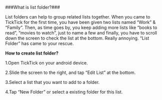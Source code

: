 ###What is list folder?###

List folders can help to group related lists together. When you came to TickTick for the first time, you have been given two lists named “Work” & “Family”. Then, as time goes by, you keep adding more lists like “books to read”, “movies to watch”, just to name a few and finally, you have to scroll down the screen to check the list at the bottom.  Really annoying. “List Folder” has came to your rescue.

**How to create list folder?**

1.Open TickTick on your android device.

2.Slide the screen to the right, and tap “Edit List” at the bottom.

3.Select a list that you want to add to a folder. 

4.Tap “New Folder” or select a existing folder for this list.




